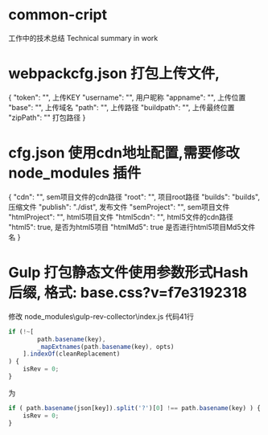 # common-cript
工作中的技术总结 Technical summary in work


# webpackcfg.json 打包上传文件,
{
    "token": "",                上传KEY
    "username": "",             用户昵称
    "appname": "",              上传位置
    "base": "",                 上传域名
    "path": "",                 上传路径
    "buildpath": "",            上传最终位置
    "zipPath": ""               打包路径
}

# cfg.json 使用cdn地址配置,需要修改 node_modules 插件
{
    "cdn": "",                  sem项目文件的cdn路径
    "root": "",                 项目root路径
    "builds": "builds",         压缩文件
    "publish": "./dist",        发布文件
    "semProject": "",           sem项目文件
    "htmlProject": "",          html5项目文件
    "html5cdn": "",             html5文件的cdn路径
    "html5": true,              是否为html5项目
    "htmlMd5": true             是否进行html5项目Md5文件名
}


# Gulp 打包静态文件使用参数形式Hash后缀, 格式: base.css?v=f7e3192318
修改 node_modules\gulp-rev-collector\index.js 代码41行
```js
if (!~[
        path.basename(key),
        _mapExtnames(path.basename(key), opts)
    ].indexOf(cleanReplacement)
) {
    isRev = 0;
}
```
为
```js
if ( path.basename(json[key]).split('?')[0] !== path.basename(key) ) {
    isRev = 0;
}
```



